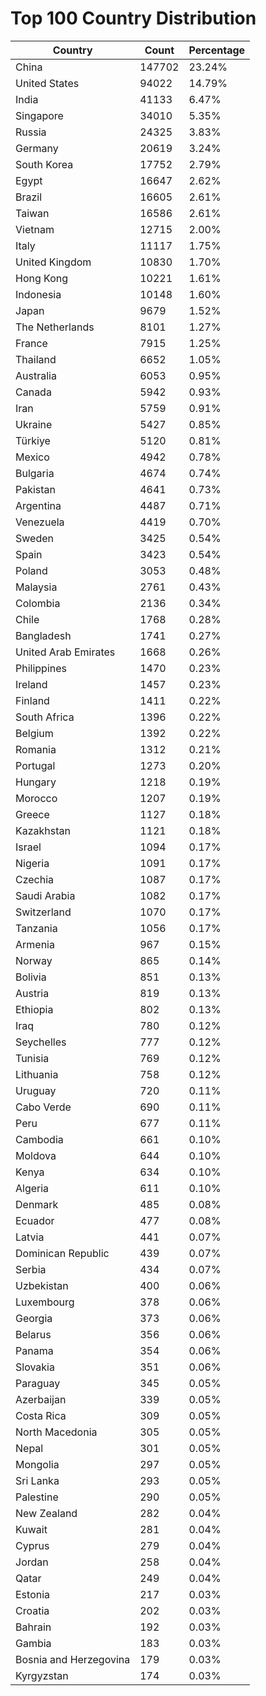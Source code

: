 # Top 100 Country Distribution
| Country | Count | Percentage |
|----|----|----|
| China | 147702 | 23.24% |
| United States | 94022 | 14.79% |
| India | 41133 | 6.47% |
| Singapore | 34010 | 5.35% |
| Russia | 24325 | 3.83% |
| Germany | 20619 | 3.24% |
| South Korea | 17752 | 2.79% |
| Egypt | 16647 | 2.62% |
| Brazil | 16605 | 2.61% |
| Taiwan | 16586 | 2.61% |
| Vietnam | 12715 | 2.00% |
| Italy | 11117 | 1.75% |
| United Kingdom | 10830 | 1.70% |
| Hong Kong | 10221 | 1.61% |
| Indonesia | 10148 | 1.60% |
| Japan | 9679 | 1.52% |
| The Netherlands | 8101 | 1.27% |
| France | 7915 | 1.25% |
| Thailand | 6652 | 1.05% |
| Australia | 6053 | 0.95% |
| Canada | 5942 | 0.93% |
| Iran | 5759 | 0.91% |
| Ukraine | 5427 | 0.85% |
| Türkiye | 5120 | 0.81% |
| Mexico | 4942 | 0.78% |
| Bulgaria | 4674 | 0.74% |
| Pakistan | 4641 | 0.73% |
| Argentina | 4487 | 0.71% |
| Venezuela | 4419 | 0.70% |
| Sweden | 3425 | 0.54% |
| Spain | 3423 | 0.54% |
| Poland | 3053 | 0.48% |
| Malaysia | 2761 | 0.43% |
| Colombia | 2136 | 0.34% |
| Chile | 1768 | 0.28% |
| Bangladesh | 1741 | 0.27% |
| United Arab Emirates | 1668 | 0.26% |
| Philippines | 1470 | 0.23% |
| Ireland | 1457 | 0.23% |
| Finland | 1411 | 0.22% |
| South Africa | 1396 | 0.22% |
| Belgium | 1392 | 0.22% |
| Romania | 1312 | 0.21% |
| Portugal | 1273 | 0.20% |
| Hungary | 1218 | 0.19% |
| Morocco | 1207 | 0.19% |
| Greece | 1127 | 0.18% |
| Kazakhstan | 1121 | 0.18% |
| Israel | 1094 | 0.17% |
| Nigeria | 1091 | 0.17% |
| Czechia | 1087 | 0.17% |
| Saudi Arabia | 1082 | 0.17% |
| Switzerland | 1070 | 0.17% |
| Tanzania | 1056 | 0.17% |
| Armenia | 967 | 0.15% |
| Norway | 865 | 0.14% |
| Bolivia | 851 | 0.13% |
| Austria | 819 | 0.13% |
| Ethiopia | 802 | 0.13% |
| Iraq | 780 | 0.12% |
| Seychelles | 777 | 0.12% |
| Tunisia | 769 | 0.12% |
| Lithuania | 758 | 0.12% |
| Uruguay | 720 | 0.11% |
| Cabo Verde | 690 | 0.11% |
| Peru | 677 | 0.11% |
| Cambodia | 661 | 0.10% |
| Moldova | 644 | 0.10% |
| Kenya | 634 | 0.10% |
| Algeria | 611 | 0.10% |
| Denmark | 485 | 0.08% |
| Ecuador | 477 | 0.08% |
| Latvia | 441 | 0.07% |
| Dominican Republic | 439 | 0.07% |
| Serbia | 434 | 0.07% |
| Uzbekistan | 400 | 0.06% |
| Luxembourg | 378 | 0.06% |
| Georgia | 373 | 0.06% |
| Belarus | 356 | 0.06% |
| Panama | 354 | 0.06% |
| Slovakia | 351 | 0.06% |
| Paraguay | 345 | 0.05% |
| Azerbaijan | 339 | 0.05% |
| Costa Rica | 309 | 0.05% |
| North Macedonia | 305 | 0.05% |
| Nepal | 301 | 0.05% |
| Mongolia | 297 | 0.05% |
| Sri Lanka | 293 | 0.05% |
| Palestine | 290 | 0.05% |
| New Zealand | 282 | 0.04% |
| Kuwait | 281 | 0.04% |
| Cyprus | 279 | 0.04% |
| Jordan | 258 | 0.04% |
| Qatar | 249 | 0.04% |
| Estonia | 217 | 0.03% |
| Croatia | 202 | 0.03% |
| Bahrain | 192 | 0.03% |
| Gambia | 183 | 0.03% |
| Bosnia and Herzegovina | 179 | 0.03% |
| Kyrgyzstan | 174 | 0.03% |
